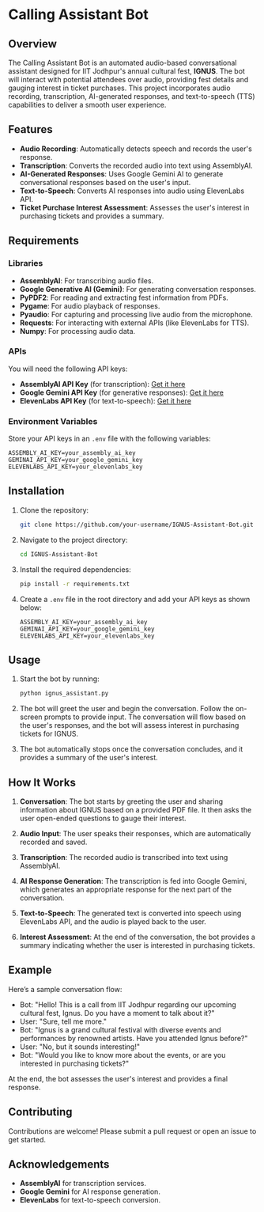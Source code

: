 # Calling Assistant Bot

## Overview

The Calling Assistant Bot is an automated audio-based conversational assistant designed for IIT Jodhpur's annual cultural fest, **IGNUS**. The bot will interact with potential attendees over audio, providing fest details and gauging interest in ticket purchases. This project incorporates audio recording, transcription, AI-generated responses, and text-to-speech (TTS) capabilities to deliver a smooth user experience.

## Features

- **Audio Recording**: Automatically detects speech and records the user's response.
- **Transcription**: Converts the recorded audio into text using AssemblyAI.
- **AI-Generated Responses**: Uses Google Gemini AI to generate conversational responses based on the user's input.
- **Text-to-Speech**: Converts AI responses into audio using ElevenLabs API.
- **Ticket Purchase Interest Assessment**: Assesses the user's interest in purchasing tickets and provides a summary.

## Requirements

### Libraries

- **AssemblyAI**: For transcribing audio files.
- **Google Generative AI (Gemini)**: For generating conversation responses.
- **PyPDF2**: For reading and extracting fest information from PDFs.
- **Pygame**: For audio playback of responses.
- **Pyaudio**: For capturing and processing live audio from the microphone.
- **Requests**: For interacting with external APIs (like ElevenLabs for TTS).
- **Numpy**: For processing audio data.

### APIs

You will need the following API keys:

- **AssemblyAI API Key** (for transcription): [Get it here](https://www.assemblyai.com/)
- **Google Gemini API Key** (for generative responses): [Get it here](https://developers.generativeai.google/)
- **ElevenLabs API Key** (for text-to-speech): [Get it here](https://beta.elevenlabs.io/)

### Environment Variables

Store your API keys in an `.env` file with the following variables:

```env
ASSEMBLY_AI_KEY=your_assembly_ai_key
GEMINAI_API_KEY=your_google_gemini_key
ELEVENLABS_API_KEY=your_elevenlabs_key
```

## Installation

1. Clone the repository:

    ```bash
    git clone https://github.com/your-username/IGNUS-Assistant-Bot.git
    ```

2. Navigate to the project directory:

    ```bash
    cd IGNUS-Assistant-Bot
    ```

3. Install the required dependencies:

    ```bash
    pip install -r requirements.txt
    ```

4. Create a `.env` file in the root directory and add your API keys as shown below:

    ```env
    ASSEMBLY_AI_KEY=your_assembly_ai_key
    GEMINAI_API_KEY=your_google_gemini_key
    ELEVENLABS_API_KEY=your_elevenlabs_key
    ```

## Usage

1. Start the bot by running:

    ```bash
    python ignus_assistant.py
    ```

2. The bot will greet the user and begin the conversation. Follow the on-screen prompts to provide input. 
   The conversation will flow based on the user's responses, and the bot will assess interest in purchasing tickets for IGNUS.

3. The bot automatically stops once the conversation concludes, and it provides a summary of the user's interest.

## How It Works

1. **Conversation**: The bot starts by greeting the user and sharing information about IGNUS based on a provided PDF file. It then asks the user open-ended questions to gauge their interest.

2. **Audio Input**: The user speaks their responses, which are automatically recorded and saved.

3. **Transcription**: The recorded audio is transcribed into text using AssemblyAI.

4. **AI Response Generation**: The transcription is fed into Google Gemini, which generates an appropriate response for the next part of the conversation.

5. **Text-to-Speech**: The generated text is converted into speech using ElevenLabs API, and the audio is played back to the user.

6. **Interest Assessment**: At the end of the conversation, the bot provides a summary indicating whether the user is interested in purchasing tickets.

## Example

Here’s a sample conversation flow:

- Bot: "Hello! This is a call from IIT Jodhpur regarding our upcoming cultural fest, Ignus. Do you have a moment to talk about it?"
- User: "Sure, tell me more."
- Bot: "Ignus is a grand cultural festival with diverse events and performances by renowned artists. Have you attended Ignus before?"
- User: "No, but it sounds interesting!"
- Bot: "Would you like to know more about the events, or are you interested in purchasing tickets?"

At the end, the bot assesses the user's interest and provides a final response.

## Contributing

Contributions are welcome! Please submit a pull request or open an issue to get started.

## Acknowledgements

- **AssemblyAI** for transcription services.
- **Google Gemini** for AI response generation.
- **ElevenLabs** for text-to-speech conversion.

